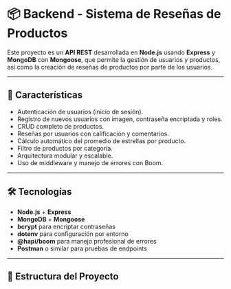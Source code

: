# 📦 Backend - Sistema de Reseñas de Productos

Este proyecto es un **API REST** desarrollada en **Node.js** usando **Express** y **MongoDB** con **Mongoose**, que permite la gestión de usuarios y productos, así como la creación de reseñas de productos por parte de los usuarios.

---

## 🚀 Características

- Autenticación de usuarios (inicio de sesión).
- Registro de nuevos usuarios con imagen, contraseña encriptada y roles.
- CRUD completo de productos.
- Reseñas por usuarios con calificación y comentarios.
- Cálculo automático del promedio de estrellas por producto.
- Filtro de productos por categoría.
- Arquitectura modular y escalable.
- Uso de middleware y manejo de errores con Boom.

---

## 🛠️ Tecnologías

- **Node.js** + **Express**
- **MongoDB** + **Mongoose**
- **bcrypt** para encriptar contraseñas
- **dotenv** para configuración por entorno
- **@hapi/boom** para manejo profesional de errores
- **Postman** o similar para pruebas de endpoints

---

## 📁 Estructura del Proyecto

